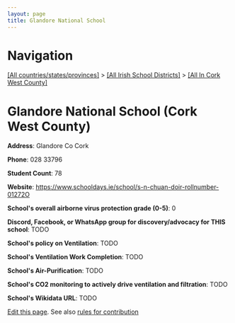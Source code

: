 ```yaml
---
layout: page
title: Glandore National School
---
```

# Navigation

[[All countries/states/provinces]](../../..) > [[All Irish School Districts]](../..) > [[All In Cork West County]](..)

# Glandore National School (Cork West County)

**Address**: Glandore Co Cork

**Phone**: 028 33796

**Student Count**: 78

**Website**: <https://www.schooldays.ie/school/s-n-chuan-doir-rollnumber-01272O>

**School's overall airborne virus protection grade (0-5)**: 0

**Discord, Facebook, or WhatsApp group for discovery/advocacy for THIS school**: TODO

**School's policy on Ventilation**: TODO

**School's Ventilation Work Completion**: TODO

**School's Air-Purification**: TODO

**School's CO2 monitoring to actively drive ventilation and filtration**: TODO

**School's Wikidata URL**: TODO


[Edit this page](https://github.com/ventilate-schools/Ireland/edit/main/./Cork_West_County/Glandore_National_School.md). See also [rules for contribution](../../../contribution-rules/)